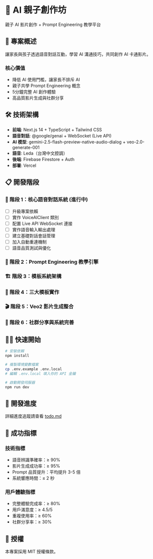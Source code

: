 # 🎯 AI 親子創作坊

親子 AI 影片創作 + Prompt Engineering 教學平台

## 🚀 專案概述

讓家長與孩子透過語音對話互動，學習 AI 溝通技巧，共同創作 AI 卡通影片。

### 核心價值
- 降低 AI 使用門檻，讓家長不排斥 AI
- 親子共學 Prompt Engineering 概念
- 5分鐘完整 AI 創作體驗
- 高品質影片生成與社群分享

## 🛠️ 技術架構

- **前端**: Next.js 14 + TypeScript + Tailwind CSS
- **語音對話**: @google/genai + WebSocket (Live API)
- **AI 模型**: gemini-2.5-flash-preview-native-audio-dialog + veo-2.0-generate-001
- **語音**: Leda（台灣中文腔調）
- **後端**: Firebase Firestore + Auth
- **部署**: Vercel

## 📋 開發階段

### 🔧 階段 1：核心語音對話系統 (進行中)
- [ ] 升級專案依賴
- [ ] 實作 VoiceAIClient 類別
- [ ] 配置 Live API WebSocket 連接
- [ ] 實作語音輸入輸出處理
- [ ] 建立基礎對話會話管理
- [ ] 加入自動重連機制
- [ ] 語音品質測試與優化

### 🧠 階段 2：Prompt Engineering 教學引擎
### 🏗️ 階段 3：模板系統架構
### 🎨 階段 4：三大模板實作
### 🎬 階段 5：Veo2 影片生成整合
### 📱 階段 6：社群分享與系統完善

## 🏃‍♂️ 快速開始

```bash
# 安裝依賴
npm install

# 複製環境變數檔案
cp .env.example .env.local
# 編輯 .env.local 填入你的 API 金鑰

# 啟動開發伺服器
npm run dev
```

## 📝 開發進度

詳細進度追蹤請查看 [todo.md](./todo.md)

## 🎯 成功指標

### 技術指標
- 語音辨識準確率：≥ 90%
- 影片生成成功率：≥ 95%
- Prompt 品質提升：平均提升 3-5 倍
- 系統響應時間：≤ 2 秒

### 用戶體驗指標
- 完整體驗完成率：≥ 80%
- 用戶滿意度：≥ 4.5/5
- 重複使用率：≥ 60%
- 社群分享率：≥ 30%

## 📄 授權

本專案採用 MIT 授權條款。
